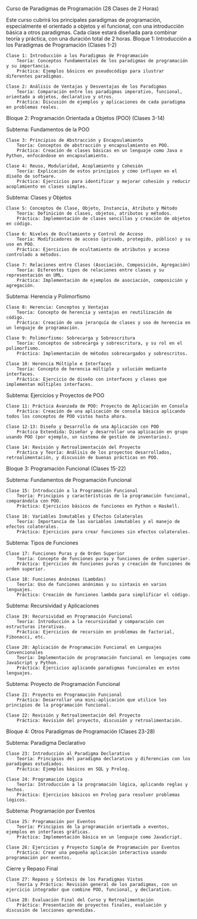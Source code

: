 Curso de Paradigmas de Programación (28 Clases de 2 Horas)

Este curso cubrirá los principales paradigmas de programación, especialmente el orientado a objetos y el funcional, con una introducción básica a otros paradigmas. Cada clase estará diseñada para combinar teoría y práctica, con una duración total de 2 horas.
Bloque 1: Introducción a los Paradigmas de Programación (Clases 1-2)

    Clase 1: Introducción a los Paradigmas de Programación
        Teoría: Conceptos fundamentales de los paradigmas de programación y su importancia.
        Práctica: Ejemplos básicos en pseudocódigo para ilustrar diferentes paradigmas.

    Clase 2: Análisis de Ventajas y Desventajas de los Paradigmas
        Teoría: Comparación entre los paradigmas imperativo, funcional, orientado a objetos, declarativo y otros.
        Práctica: Discusión de ejemplos y aplicaciones de cada paradigma en problemas reales.

Bloque 2: Programación Orientada a Objetos (POO) (Clases 3-14)

Subtema: Fundamentos de la POO

    Clase 3: Principios de Abstracción y Encapsulamiento
        Teoría: Conceptos de abstracción y encapsulamiento en POO.
        Práctica: Creación de clases básicas en un lenguaje como Java o Python, enfocándose en encapsulamiento.

    Clase 4: Reuso, Modularidad, Acoplamiento y Cohesión
        Teoría: Explicación de estos principios y cómo influyen en el diseño de software.
        Práctica: Ejercicios para identificar y mejorar cohesión y reducir acoplamiento en clases simples.

Subtema: Clases y Objetos

    Clase 5: Conceptos de Clase, Objeto, Instancia, Atributo y Método
        Teoría: Definición de clases, objetos, atributos y métodos.
        Práctica: Implementación de clases sencillas y creación de objetos en código.

    Clase 6: Niveles de Ocultamiento y Control de Acceso
        Teoría: Modificadores de acceso (privado, protegido, público) y su uso en POO.
        Práctica: Ejercicios de ocultamiento de atributos y acceso controlado a métodos.

    Clase 7: Relaciones entre Clases (Asociación, Composición, Agregación)
        Teoría: Diferentes tipos de relaciones entre clases y su representación en UML.
        Práctica: Implementación de ejemplos de asociación, composición y agregación.

Subtema: Herencia y Polimorfismo

    Clase 8: Herencia: Conceptos y Ventajas
        Teoría: Concepto de herencia y ventajas en reutilización de código.
        Práctica: Creación de una jerarquía de clases y uso de herencia en un lenguaje de programación.

    Clase 9: Polimorfismo: Sobrecarga y Sobrescritura
        Teoría: Conceptos de sobrecarga y sobrescritura, y su rol en el polimorfismo.
        Práctica: Implementación de métodos sobrecargados y sobrescritos.

    Clase 10: Herencia Múltiple e Interfaces
        Teoría: Concepto de herencia múltiple y solución mediante interfaces.
        Práctica: Ejercicio de diseño con interfaces y clases que implementan múltiples interfaces.

Subtema: Ejercicios y Proyectos de POO

    Clase 11: Práctica Avanzada de POO: Proyecto de Aplicación en Consola
        Práctica: Creación de una aplicación de consola básica aplicando todos los conceptos de POO vistos hasta ahora.

    Clase 12-13: Diseño y Desarrollo de una Aplicación con POO
        Práctica Extendida: Diseñar y desarrollar una aplicación en grupo usando POO (por ejemplo, un sistema de gestión de inventarios).

    Clase 14: Revisión y Retroalimentación del Proyecto
        Práctica y Teoría: Análisis de los proyectos desarrollados, retroalimentación, y discusión de buenas prácticas en POO.

Bloque 3: Programación Funcional (Clases 15-22)

Subtema: Fundamentos de Programación Funcional

    Clase 15: Introducción a la Programación Funcional
        Teoría: Principios y características de la programación funcional, comparándola con POO.
        Práctica: Ejercicios básicos de funciones en Python o Haskell.

    Clase 16: Variables Inmutables y Efectos Colaterales
        Teoría: Importancia de las variables inmutables y el manejo de efectos colaterales.
        Práctica: Ejercicios para crear funciones sin efectos colaterales.

Subtema: Tipos de Funciones

    Clase 17: Funciones Puras y de Orden Superior
        Teoría: Concepto de funciones puras y funciones de orden superior.
        Práctica: Ejercicios de funciones puras y creación de funciones de orden superior.

    Clase 18: Funciones Anónimas (Lambdas)
        Teoría: Uso de funciones anónimas y su sintaxis en varios lenguajes.
        Práctica: Creación de funciones lambda para simplificar el código.

Subtema: Recursividad y Aplicaciones

    Clase 19: Recursividad en Programación Funcional
        Teoría: Introducción a la recursividad y comparación con estructuras iterativas.
        Práctica: Ejercicios de recursión en problemas de factorial, Fibonacci, etc.

    Clase 20: Aplicación de Programación Funcional en Lenguajes Convencionales
        Teoría: Implementación de programación funcional en lenguajes como JavaScript y Python.
        Práctica: Ejercicios aplicando paradigmas funcionales en estos lenguajes.

Subtema: Proyecto de Programación Funcional

    Clase 21: Proyecto en Programación Funcional
        Práctica: Desarrollar una mini-aplicación que utilice los principios de la programación funcional.

    Clase 22: Revisión y Retroalimentación del Proyecto
        Práctica: Revisión del proyecto, discusión y retroalimentación.

Bloque 4: Otros Paradigmas de Programación (Clases 23-28)

Subtema: Paradigma Declarativo

    Clase 23: Introducción al Paradigma Declarativo
        Teoría: Principios del paradigma declarativo y diferencias con los paradigmas estudiados.
        Práctica: Ejemplos básicos en SQL y Prolog.

    Clase 24: Programación Lógica
        Teoría: Introducción a la programación lógica, aplicando reglas y hechos.
        Práctica: Ejercicios básicos en Prolog para resolver problemas lógicos.

Subtema: Programación por Eventos

    Clase 25: Programación por Eventos
        Teoría: Principios de la programación orientada a eventos, ejemplos en interfaces gráficas.
        Práctica: Implementación básica en un lenguaje como JavaScript.

    Clase 26: Ejercicios y Proyecto Simple de Programación por Eventos
        Práctica: Crear una pequeña aplicación interactiva usando programación por eventos.

Cierre y Repaso Final

    Clase 27: Repaso y Síntesis de los Paradigmas Vistos
        Teoría y Práctica: Revisión general de los paradigmas, con un ejercicio integrador que combine POO, funcional, y declarativo.

    Clase 28: Evaluación Final del Curso y Retroalimentación
        Práctica: Presentación de proyectos finales, evaluación y discusión de lecciones aprendidas.